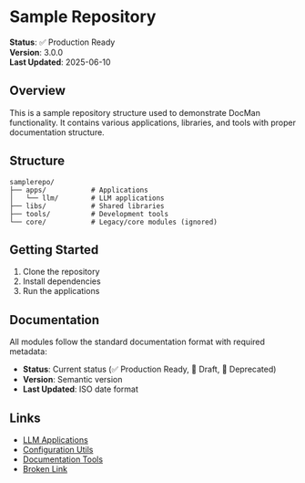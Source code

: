 # Sample Repository

**Status**: ✅ Production Ready  
**Version**: 3.0.0  
**Last Updated**: 2025-06-10

## Overview

This is a sample repository structure used to demonstrate DocMan functionality. It contains various applications, libraries, and tools with proper documentation structure.

## Structure

```
samplerepo/
├── apps/           # Applications
│   └── llm/        # LLM applications
├── libs/           # Shared libraries
├── tools/          # Development tools
└── core/           # Legacy/core modules (ignored)
```

## Getting Started

1. Clone the repository
2. Install dependencies
3. Run the applications

## Documentation

All modules follow the standard documentation format with required metadata:
- **Status**: Current status (✅ Production Ready, 🚧 Draft, 🚫 Deprecated)
- **Version**: Semantic version
- **Last Updated**: ISO date format

## Links

- [LLM Applications](apps/llm/README.md)
- [Configuration Utils](libs/config_utils/README.md)
- [Documentation Tools](tools/documentation_maintenance/README.md)
- [Broken Link](nonexistent/file.md)
